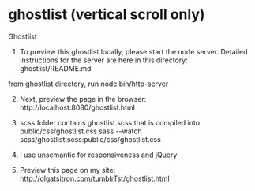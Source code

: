 # ghostlist (vertical scroll only)
Ghostlist

1. To preview this ghostlist locally, please start the node server. 
Detailed instructions for the server are here in this directory: ghostlist/README.md

from ghostlist directory, run 
node bin/http-server

2. Next, preview the page in the browser:
http://localhost:8080/ghostlist.html

3. scss folder contains ghostlist.scss that is compiled into public/css/ghostlist.css 
sass --watch scss/ghostlist.scss:public/css/ghostlist.css

4. I use unsemantic for responsiveness and jQuery

5. Preview this page on my site:
http://olgatsitron.com/tumblrTst/ghostlist.html